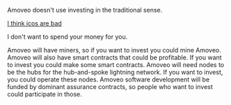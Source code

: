 Amoveo doesn't use investing in the traditional sense.

[I think icos are bad](icos.md)

I don't want to spend your money for you.

Amoveo will have miners, so if you want to invest you could mine Amoveo.
Amoveo will also have smart contracts that could be profitable. If you want to invest you could make some smart contracts.
Amoveo will need nodes to be the hubs for the hub-and-spoke lightning network. If you want to invest, you could operate these nodes.
Amoveo software development will be funded by dominant assurance contracts, so people who want to invest could participate in those.